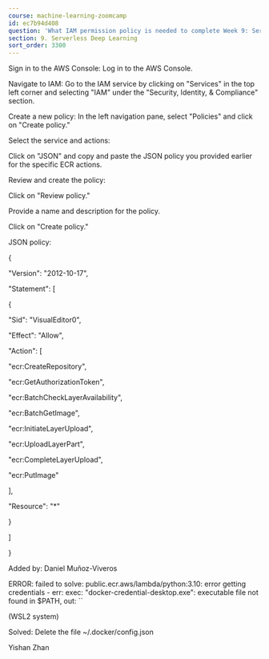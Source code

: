 ```yaml
---
course: machine-learning-zoomcamp
id: ec7b94d408
question: 'What IAM permission policy is needed to complete Week 9: Serverless?'
section: 9. Serverless Deep Learning
sort_order: 3300
---
```


Sign in to the AWS Console: Log in to the AWS Console.

Navigate to IAM: Go to the IAM service by clicking on "Services" in the top left corner and selecting "IAM" under the "Security, Identity, & Compliance" section.

Create a new policy: In the left navigation pane, select "Policies" and click on "Create policy."

Select the service and actions:

Click on "JSON" and copy and paste the JSON policy you provided earlier for the specific ECR actions.

Review and create the policy:

Click on "Review policy."

Provide a name and description for the policy.

Click on "Create policy."

JSON policy:

{

"Version": "2012-10-17",

"Statement": [

{

"Sid": "VisualEditor0",

"Effect": "Allow",

"Action": [

"ecr:CreateRepository",

"ecr:GetAuthorizationToken",

"ecr:BatchCheckLayerAvailability",

"ecr:BatchGetImage",

"ecr:InitiateLayerUpload",

"ecr:UploadLayerPart",

"ecr:CompleteLayerUpload",

"ecr:PutImage"

],

"Resource": "*"

}

]

}

Added by: Daniel Muñoz-Viveros

ERROR: failed to solve: public.ecr.aws/lambda/python:3.10: error getting credentials - err: exec: "docker-credential-desktop.exe": executable file not found in $PATH, out: ``

(WSL2 system)

Solved: Delete the file ~/.docker/config.json

Yishan Zhan

